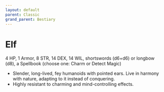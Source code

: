 ```yaml
---
layout: default
parent: Classic
grand_parent: Bestiary
---
```


# Elf

4 HP, 1 Armor, 8 STR, 14 DEX, 14 WIL, shortswords (d6+d6) or longbow (d8), a Spellbook (choose one: Charm or Detect Magic)

- Slender, long-lived, fey humanoids with pointed ears. Live in harmony with nature, adapting to it instead of conquering.
- Highly resistant to charming and mind-controlling effects.
